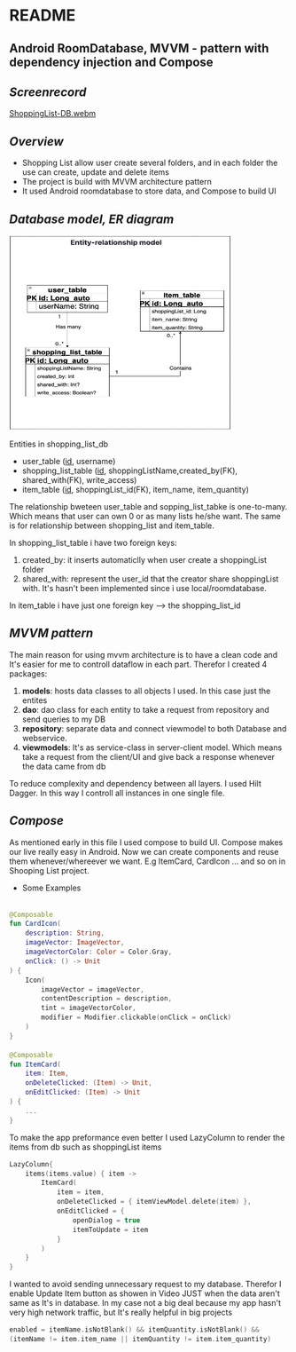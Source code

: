 # README #

## **Android RoomDatabase, MVVM - pattern with dependency injection and Compose** ##


## *Screenrecord* ##
[ShoppingList-DB.webm](https://user-images.githubusercontent.com/70547966/195814808-91a55057-5089-4911-993a-ebd40ab3baa1.webm)

## *Overview* ##

* Shopping List allow user create several folders, and in each folder the use can create, update and delete items
* The project is build with MVVM architecture pattern
* It used Android roomdatabase to store data, and Compose to build UI

## *Database model, ER diagram* ##
<img src="./app/src/main/res/drawable/er_diagram.png" width=400 height=350>

Entities in shopping_list_db
* user_table (<u>id</u>, username)
* shopping_list_table (<u>id</u>, shoppingListName,created_by(FK), shared_with(FK), write_access)
* item_table (<u>id</u>, shoppingList_id(FK), item_name, item_quantity)

The relationship bweteen user_table and sopping_list_tabke is one-to-many. Which means that user can own 0 or as many lists he/she want. The same is for relationship between shopping_list and item_table.

In shopping_list_table i have two foreign keys:

1. created_by: it inserts automaticlly when user create a shoppingList folder
2. shared_with: represent the user_id that the creator share shoppingList with. It's hasn't been implemented since i use local/roomdatabase.

In item_table i have just one foreign key --> the shopping_list_id

## *MVVM pattern* ##
The main reason for using mvvm architecture is to have a clean code and It's easier for me to controll dataflow in each part. Therefor I created 4 packages:

1. **models**: hosts data classes to all objects I used. In this case just the entites
2. **dao**: dao class for each entity to take a request from repository and send queries to my DB
3. **repository**: separate data and connect viewmodel to both Database and webservice.
4. **viewmodels**: It's as service-class in server-client model. Which means take a request from the client/UI and give back a response whenever the data came from db

To reduce complexity and dependency between all layers. I used Hilt Dagger. In this way I controll all instances in one single file.


## *Compose* ##
As mentioned early in this file I used compose to build UI. Compose makes our live really easy in Android. Now we can create components and reuse them whenever/whereever we want. E.g ItemCard, CardIcon ... and so on in Shooping List project.

* Some Examples
```kotlin

@Composable
fun CardIcon(
    description: String,
    imageVector: ImageVector,
    imageVectorColor: Color = Color.Gray,
    onClick: () -> Unit
) {
    Icon(
        imageVector = imageVector,
        contentDescription = description,
        tint = imageVectorColor,
        modifier = Modifier.clickable(onClick = onClick)
    )
}

@Composable
fun ItemCard(
    item: Item,
    onDeleteClicked: (Item) -> Unit,
    onEditClicked: (Item) -> Unit
) {
    ...
}
```
To make the app preformance even better I used LazyColumn to render the items from db such as shoppingList items
```kotlin
LazyColumn{
    items(items.value) { item ->
        ItemCard(
            item = item,
            onDeleteClicked = { itemViewModel.delete(item) },
            onEditClicked = {
                openDialog = true
                itemToUpdate = item
            }
        )
    }
}
```
I wanted to avoid sending unnecessary request to my database. Therefor I enable Update Item button as showen in Video JUST when the data aren't same as It's in database. In my case not a big deal because my app hasn't very high network traffic, but It's really helpful in big projects

```kotlin
enabled = itemName.isNotBlank() && itemQuantity.isNotBlank() && 
(itemName != item.item_name || itemQuantity != item.item_quantity)
```